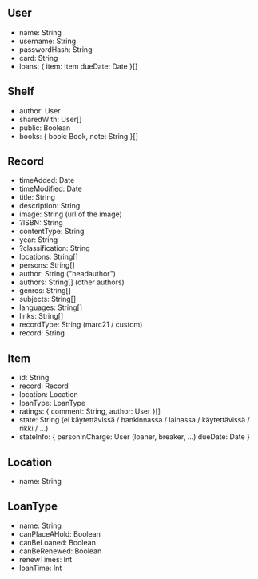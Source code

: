 ## User
- name: String
- username: String
- passwordHash: String
- card: String
- loans: {
    item: Item
    dueDate: Date
}[]

## Shelf
- author: User
- sharedWith: User[]
- public: Boolean
- books: {
    book: Book,
    note: String
}[]

## Record
- timeAdded: Date
- timeModified: Date
- title: String
- description: String
- image: String (url of the image)
- ?ISBN: String
- contentType: String
- year: String
- ?classification: String
- locations: String[]
- persons: String[]
- author: String ("headauthor")
- authors: String[] (other authors)
- genres: String[]
- subjects: String[]
- languages: String[]
- links: String[]
- recordType: String (marc21 / custom)
- record: String

## Item
- id: String
- record: Record
- location: Location
- loanType: LoanType
- ratings: {
    comment: String,
    author: User
}[]
- state: String (ei käytettävissä / hankinnassa / lainassa / käytettävissä / rikki / ...)
- stateInfo: {
    personInCharge: User (loaner, breaker, ...)
    dueDate: Date
}

## Location
- name: String

## LoanType
- name: String
- canPlaceAHold: Boolean
- canBeLoaned: Boolean
- canBeRenewed: Boolean
- renewTimes: Int
- loanTime: Int